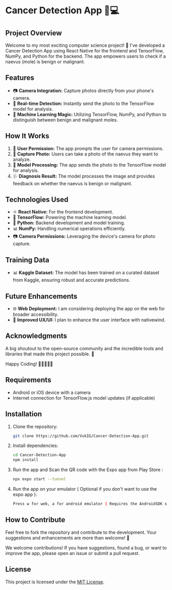 # Cancer Detection App 📸💻

## Project Overview
Welcome to my most exciting computer science project! 🚀 I've developed a Cancer Detection App using React Native for the frontend and TensorFlow, NumPy, and Python for the backend. The app empowers users to check if a naevus (mole) is benign or malignant.

## Features
- 📷 **Camera Integration:** Capture photos directly from your phone's camera.
- 🔄 **Real-time Detection:** Instantly send the photo to the TensorFlow model for analysis.
- 🤖 **Machine Learning Magic:** Utilizing TensorFlow, NumPy, and Python to distinguish between benign and malignant moles.

## How It Works
1. 📱 **User Permission:** The app prompts the user for camera permissions.
2. 📸 **Capture Photo:** Users can take a photo of the naevus they want to analyze.
3. 🚀 **Model Processing:** The app sends the photo to the TensorFlow model for analysis.
4. 🩺 **Diagnosis Result:** The model processes the image and provides feedback on whether the naevus is benign or malignant.

## Technologies Used
- ⚛️ **React Native:** For the frontend development.
- 🧠 **TensorFlow:** Powering the machine learning model.
- 🐍 **Python:** Backend development and model training.
- 📊 **NumPy:** Handling numerical operations efficiently.
- 📷 **Camera Permissions:** Leveraging the device's camera for photo capture.

## Training Data
- 📊 **Kaggle Dataset:** The model has been trained on a curated dataset from Kaggle, ensuring robust and accurate predictions.

## Future Enhancements
- 🌐 **Web Deployment:** I am considering deploying the app on the web for broader accessibility.
- 🌈 **Improved UX/UI:** I plan to enhance the user interface with nativewind.

## Acknowledgments
A big shoutout to the open-source community and the incredible tools and libraries that made this project possible. 🎉

Happy Coding! 🚀👩‍💻👨‍💻

## Requirements

- Android or iOS device with a camera
- Internet connection for TensorFlow.js model updates (if applicable)

## Installation

1. Clone the repository:

    ```bash
    git clone https://github.com/VukIG/Cancer-Detection-App.git
    ```

2. Install dependencies:

    ```bash
    cd Cancer-Detection-App
    npm install
    ```

3. Run the app and Scan the QR code with the Expo app from Play Store :

    ```bash
    npx expo start --tunnel
    ```
4. Run the app on your emulator ( Optional if you don't want to use the expo app ):
    ```bash
    Press w for web, a for android emulator ( Requires the AndroidSDK setup ) or i for ios emulator ( requires xcode )    
    ```
## How to Contribute
Feel free to fork the repository and contribute to the development. Your suggestions and enhancements are more than welcome! 🙌


We welcome contributions! If you have suggestions, found a bug, or want to improve the app, please open an issue or submit a pull request.

## License

This project is licensed under the [MIT License](LICENSE).
